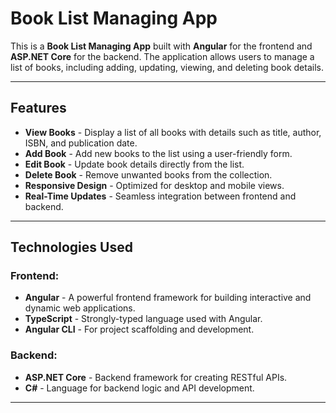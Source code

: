 # Book List Managing App

This is a **Book List Managing App** built with **Angular** for the frontend and **ASP.NET Core** for the backend. The application allows users to manage a list of books, including adding, updating, viewing, and deleting book details.

---

## Features

- **View Books** - Display a list of all books with details such as title, author, ISBN, and publication date.
- **Add Book** - Add new books to the list using a user-friendly form.
- **Edit Book** - Update book details directly from the list.
- **Delete Book** - Remove unwanted books from the collection.
- **Responsive Design** - Optimized for desktop and mobile views.
- **Real-Time Updates** - Seamless integration between frontend and backend.

---

## Technologies Used

### Frontend:
- **Angular** - A powerful frontend framework for building interactive and dynamic web applications.
- **TypeScript** - Strongly-typed language used with Angular.
- **Angular CLI** - For project scaffolding and development.

### Backend:
- **ASP.NET Core** - Backend framework for creating RESTful APIs.
- **C#** - Language for backend logic and API development.

---
